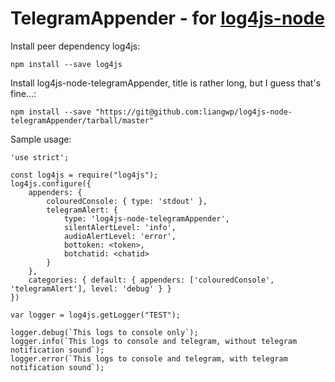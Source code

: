 # TelegramAppender - for [log4js-node](https://github.com/log4js-node/log4js-node)

Install peer dependency log4js:
```
npm install --save log4js
```

Install log4js-node-telegramAppender, title is rather long, but I guess that's fine...:
```
npm install --save "https://git@github.com:liangwp/log4js-node-telegramAppender/tarball/master"
```

Sample usage:
```
'use strict';

const log4js = require("log4js");
log4js.configure({
    appenders: {
        colouredConsole: { type: 'stdout' },
        telegramAlert: {
            type: 'log4js-node-telegramAppender',
            silentAlertLevel: 'info',
            audioAlertLevel: 'error',
            bottoken: <token>,
            botchatid: <chatid>
        }
    },
    categories: { default: { appenders: ['colouredConsole', 'telegramAlert'], level: 'debug' } }
})

var logger = log4js.getLogger("TEST");

logger.debug(`This logs to console only`);
logger.info(`This logs to console and telegram, without telegram notification sound`);
logger.error(`This logs to console and telegram, with telegram notification sound`);
```
